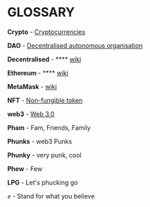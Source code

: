 # GLOSSARY

**Crypto** - [Cryptocurrencies](https://en.wikipedia.org/wiki/Cryptocurrency)

**DAO** - [Decentralised autonomous organisation](https://en.wikipedia.org/wiki/Decentralized\_autonomous\_organization)&#x20;

**Decentralised** - **** [wiki](https://en.wikipedia.org/wiki/Decentralization)

**Ethereum** - **** [wiki](https://en.wikipedia.org/wiki/Ethereum)

**MetaMask** - [wiki](https://en.wikipedia.org/wiki/MetaMask)

**NFT** - [Non-fungible token](https://en.wikipedia.org/wiki/Non-fungible\_token)

**web3** - [Web 3.0](https://en.wikipedia.org/wiki/Web3)

**Pham** - Fam, Friends, Family

**Phunks** - web3 Punks

**Phunky** - very punk, cool

**Phew** - Few

**LPG** - Let's phucking go

:fist: - Stand for what you believe



